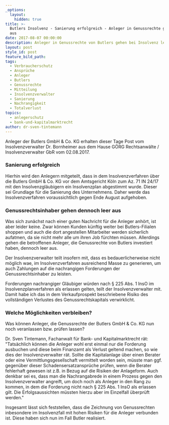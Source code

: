 ```yaml
---
_options:
  layout:
    hidden: true
title: >-
  Butlers Insolvenz - Sanierung erfolgreich - Anleger in Genussrechte gehen leer
  aus
date: 2017-08-07 00:00:00
description: Anleger in Genussrechte von Butlers gehen bei Insolvenz leer aus
layout: post
style_id: post
feature_bild_path:
tags:
  - Verbraucherschutz
  - Ansprüche
  - Anleger
  - Butlers
  - Genussrechte
  - Mitteilung
  - Insolvenzverwalter
  - Sanierung
  - Nachrangigkeit
  - Totalverlust
topics:
  - anlegerschutz
  - bank-und-kapitalmarktrecht
author: dr-sven-tintemann
---
```



Anleger der Butlers GmbH & Co. KG erhalten dieser Tage Post vom Insolvenzverwalter Dr. Bornheimer aus dem Hause GÖRG Rechtsanwälte / Insolvenzverwalter GbR vom 02.08.2017.

### Sanierung erfolgreich

Hierhin wird den Anlegern mitgeteilt, dass in dem Insolvenzverfahren über die Butlers GmbH & Co. KG vor dem Amtsgericht Köln zum Az. 71 IN 24/17 mit den Insolvenzgläubigern ein Insolvenzplan abgestimmt wurde. Dieser sei Grundlage für die Sanierung des Unternehmens. Daher werde das Insolvenzverfahren voraussichtlich gegen Ende August aufgehoben.

### Genussrechtsinhaber gehen dennoch leer aus

Was sich zunächst nach einer guten Nachricht für die Anleger anhört, ist aber leider keine. Zwar können Kunden künftig weiter bei Butlers-Filialen shoppen und auch die dort angestellen Mitarbeiter werden sicherlich aufatmen, da sie nicht mehr alle um ihren Job fürchten müssen. Allerdings gehen die betroffenen Anleger, die Genussrechte von Butlers investiert haben, dennoch leer aus.

Der Insolvenzverwalter teilt insofern mit, dass es bedauerlicherweise nicht möglich wae, im Insolvenzverfahren ausreichend Masse zu generieren, um auch Zahlungen auf die nachrangigen Forderungen der Genussrechtsinhaber zu leisten.

Forderungen nachrangiger Gläubiger würden nach § 225 Abs. 1 InsO im Insolvenzplanverfahren als erlassen gelten, teilt der Insolvenzverwalter mit. Damit habe ich das in dem Verkaufprospekt beschriebene Risiko des vollständigen Verlustes des Genussrechtskapitals verwirklicht.

### Welche Möglichkeiten verbleiben?

Was können Anleger, die Genussrechte der Butlers GmbH & Co. KG nun noch veranlassen bzw. prüfen lassen?

Dr. Sven Tintemann, Fachanwalt für Bank- und Kapitalmarktrecht rät: "Tatsächlich können die Anleger wohl erst einmal nur die Forderung ausbuchen und diese beim Finanzamt als Verlust geltend machen, so wie dies der Insolvenzverwalter rät. Sollte die Kapitalanlage über einen Berater oder eine Vermittlungsgesellschaft vermittelt worden sein, müsste man ggf. gegenüber dieser Schadensersatzansprüche prüfen, wenn die Berater fehlerhaft gewesen ist z.B. in Bezug auf die Risiken der Anlageform. Auch denkbar sei es, dass man die Nachrangabrede in einem Prozess gegen den Insolvenzverwalter angreift, um doch noch als Anleger in den Rang zu kommen, in dem die Forderung nicht nach § 225 Abs. 1 InsO als erlassen gilt. Die Erfolgsaussichten müssten hierzu aber im Einzelfall überprüft werden."

Insgesamt lässt sich feststellen, dass die Zeichnung von Genussrechten inbesondere im Insolvenzfall mit hohen Risiken für die Anleger verbunden ist. Diese haben sich nun im Fall Butler realisiert.